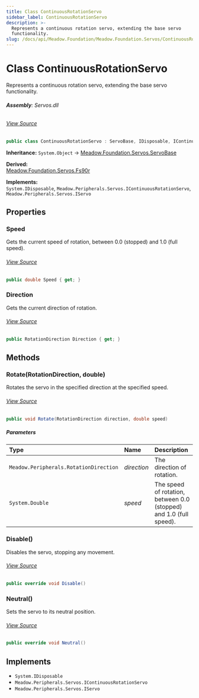 ```yaml
---
title: Class ContinuousRotationServo
sidebar_label: ContinuousRotationServo
description: >-
  Represents a continuous rotation servo, extending the base servo
  functionality.
slug: /docs/api/Meadow.Foundation/Meadow.Foundation.Servos/ContinuousRotationServo
---
```

# Class ContinuousRotationServo
Represents a continuous rotation servo, extending the base servo functionality.

###### **Assembly**: Servos.dll
###### [View Source](https://github.com/WildernessLabs/Meadow.Foundation.git/blob/develop/Source/Meadow.Foundation.Libraries_and_Frameworks/Servos/Driver/ContinuousRotationServo.cs#L12)
```csharp title="Declaration"
public class ContinuousRotationServo : ServoBase, IDisposable, IContinuousRotationServo, IServo
```
**Inheritance:** `System.Object` -> [Meadow.Foundation.Servos.ServoBase](../Meadow.Foundation.Servos/ServoBase)

**Derived:**  
[Meadow.Foundation.Servos.Fs90r](../Meadow.Foundation.Servos/Fs90r)

**Implements:**  
`System.IDisposable`, `Meadow.Peripherals.Servos.IContinuousRotationServo`, `Meadow.Peripherals.Servos.IServo`

## Properties
### Speed
Gets the current speed of rotation, between 0.0 (stopped) and 1.0 (full speed).
###### [View Source](https://github.com/WildernessLabs/Meadow.Foundation.git/blob/develop/Source/Meadow.Foundation.Libraries_and_Frameworks/Servos/Driver/ContinuousRotationServo.cs#L18)
```csharp title="Declaration"
public double Speed { get; }
```
### Direction
Gets the current direction of rotation.
###### [View Source](https://github.com/WildernessLabs/Meadow.Foundation.git/blob/develop/Source/Meadow.Foundation.Libraries_and_Frameworks/Servos/Driver/ContinuousRotationServo.cs#L20)
```csharp title="Declaration"
public RotationDirection Direction { get; }
```
## Methods
### Rotate(RotationDirection, double)
Rotates the servo in the specified direction at the specified speed.
###### [View Source](https://github.com/WildernessLabs/Meadow.Foundation.git/blob/develop/Source/Meadow.Foundation.Libraries_and_Frameworks/Servos/Driver/ContinuousRotationServo.cs#L58)
```csharp title="Declaration"
public void Rotate(RotationDirection direction, double speed)
```

##### Parameters

| Type | Name | Description |
|:--- |:--- |:--- |
| `Meadow.Peripherals.RotationDirection` | *direction* | The direction of rotation. |
| `System.Double` | *speed* | The speed of rotation, between 0.0 (stopped) and 1.0 (full speed). |

### Disable()
Disables the servo, stopping any movement.
###### [View Source](https://github.com/WildernessLabs/Meadow.Foundation.git/blob/develop/Source/Meadow.Foundation.Libraries_and_Frameworks/Servos/Driver/ContinuousRotationServo.cs#L100)
```csharp title="Declaration"
public override void Disable()
```
### Neutral()
Sets the servo to its neutral position.
###### [View Source](https://github.com/WildernessLabs/Meadow.Foundation.git/blob/develop/Source/Meadow.Foundation.Libraries_and_Frameworks/Servos/Driver/ContinuousRotationServo.cs#L107)
```csharp title="Declaration"
public override void Neutral()
```

## Implements

* `System.IDisposable`
* `Meadow.Peripherals.Servos.IContinuousRotationServo`
* `Meadow.Peripherals.Servos.IServo`

